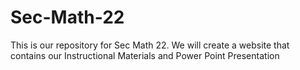 # Sec-Math-22


This is our repository for Sec Math 22. We will create a website that contains our Instructional Materials and Power Point Presentation 
